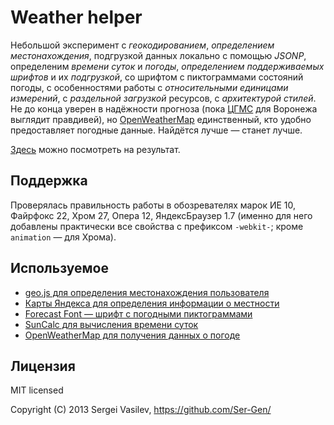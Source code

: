 # Weather helper

Небольшой эксперимент с _геокодированием_, _определением местонахождения_, подгрузкой данных локально с помощью _JSONP_, определеним _времени суток_ и _погоды_, _определением поддерживаемых шрифтов_ и их _подгрузкой_, со шрифтом с пиктограммами состояний погоды, с особенностями работы с _относительными единицами измерений_, с _раздельной загрузкой_ ресурсов, с _архитектурой стилей_.
Не до конца уверен в надёжности прогноза (пока [ЦГМС](http://cgms.ru) для Воронежа выглядит правдивей), но [OpenWeatherMap](openweathermap.org) единственный, кто удобно предоставляет погодные данные. Найдётся лучше — станет лучше.

[Здесь](http://ser-gen.github.io/sandbox/weatherer/) можно посмотреть на результат.


## Поддержка

Проверялась правильность работы в обозревателях марок ИЕ 10, Файрфокс 22, Хром 27, Опера 12, ЯндексБраузер 1.7 (именно для него добавлены практически все свойства с префиксом `-webkit-`; кроме `animation` — для Хрома).


## Используемое

* [geo.js для определения местонахождения пользователя](http://code.google.com/p/geo-location-javascript/)
* [Карты Яндекса для определения информации о местности](http://api.yandex.ru/maps/doc/geocoder/desc/concepts/About.xml)
* [Forecast Font — шрифт с погодными пиктограммами](http://forecastfont.iconvau.lt/)
* [SunCalc для вычисления времени суток](http://www.suncalc.net/)
* [OpenWeatherMap для получения данных о погоде](http://openweathermap.org/)


## Лицензия

MIT licensed

Copyright (C) 2013 Sergei Vasilev, https://github.com/Ser-Gen/
